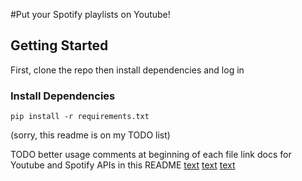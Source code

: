 #Put your Spotify playlists on Youtube!

## Getting Started
First, clone the repo then install dependencies and log in
### Install Dependencies
    pip install -r requirements.txt


(sorry, this readme is on my TODO list)

TODO better usage comments at beginning of each file
link docs for Youtube and Spotify APIs in this README
[text](https://spotipy.readthedocs.io/en/2.25.1/#)
[text](https://developers.google.com/youtube/v3/docs)
[text](https://github.com/youtube/api-samples/blob/master/python/README.md)